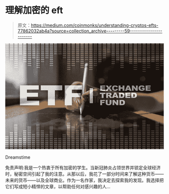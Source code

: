 # 理解加密的 eft

> 原文：<https://medium.com/coinmonks/understanding-cryptos-efts-77862032ab4a?source=collection_archive---------59----------------------->

![](img/e47aa3c82da95e874ba6e848aa3d2365.png)

Dreamstime

免责声明:我是一个热衷于所有加密的学生。当新冠肺炎占领世界并锁定全球经济时，秘密空间引起了我的注意。从那以后，我花了一部分时间来了解这种货币——未来的货币——以及全球商业。作为一名作家，我决定去探索我的发现。我选择把它们写成短小精悍的文章，以帮助任何对感兴趣的人…